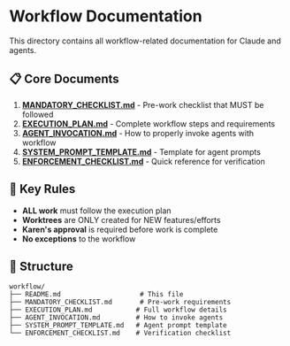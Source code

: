 # Workflow Documentation

This directory contains all workflow-related documentation for Claude and
agents.

## 📋 Core Documents

1. **[MANDATORY_CHECKLIST.md](./MANDATORY_CHECKLIST.md)** - Pre-work checklist
   that MUST be followed
2. **[EXECUTION_PLAN.md](./EXECUTION_PLAN.md)** - Complete workflow steps and
   requirements
3. **[AGENT_INVOCATION.md](./AGENT_INVOCATION.md)** - How to properly invoke
   agents with workflow
4. **[SYSTEM_PROMPT_TEMPLATE.md](./SYSTEM_PROMPT_TEMPLATE.md)** - Template for
   agent prompts
5. **[ENFORCEMENT_CHECKLIST.md](./ENFORCEMENT_CHECKLIST.md)** - Quick reference
   for verification

## 🚨 Key Rules

- **ALL work** must follow the execution plan
- **Worktrees** are ONLY created for NEW features/efforts
- **Karen's approval** is required before work is complete
- **No exceptions** to the workflow

## 📁 Structure

```
workflow/
├── README.md                    # This file
├── MANDATORY_CHECKLIST.md       # Pre-work requirements
├── EXECUTION_PLAN.md           # Full workflow details
├── AGENT_INVOCATION.md         # How to invoke agents
├── SYSTEM_PROMPT_TEMPLATE.md   # Agent prompt template
└── ENFORCEMENT_CHECKLIST.md    # Verification checklist
```
